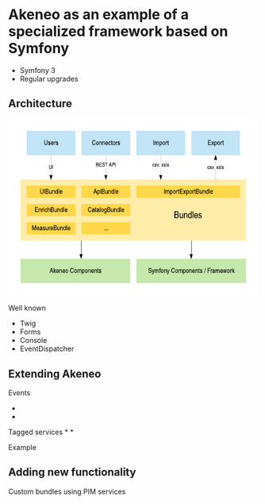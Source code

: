 # Akeneo as an example of a specialized framework based on Symfony

* Symfony 3
* Regular upgrades

## Architecture

![alt text](image/architecture.png)

Well known

* Twig
* Forms
* Console
* EventDispatcher


## Extending Akeneo

Events

*
*



Tagged services
*
*

Example


## Adding new functionality


Custom bundles using PIM services


